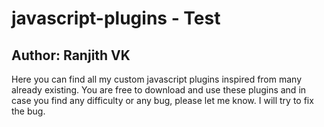 # javascript-plugins - Test
## Author: Ranjith VK
Here you can find all my custom javascript plugins inspired from many already existing.
You are free to download and use these plugins and in case you find any difficulty or any bug, please let me know.
I will try to fix the bug.
